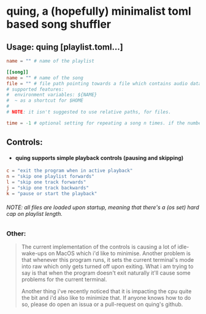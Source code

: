 # quing, a (hopefully) minimalist toml based song shuffler

## Usage: quing [playlist.toml...]
```toml
name = "" # name of the playlist

[[song]]
name = "" # name of the song
file = "" # file path pointing towards a file which contains audio data.
# supported features:
#  environment variables: ${NAME}
#  ~ as a shortcut for $HOME
#
# NOTE: it isn't suggested to use relative paths, for files.

time = -1 # optional setting for repeating a song n times. if the number is negative, it'll repeat infinitely.
```

## Controls:
- #### quing supports simple playback controls (pausing and skipping)
```toml
c = "exit the program when in active playback"
n = "skip one playlist forwards"
l = "skip one track forwards"
j = "skip one track backwards"
k = "pause or start the playback"
```

###### NOTE: all files are loaded upon startup, meaning that there's a (os set) hard cap on playlist length.

### Other:
> The current implementation of the controls is causing a lot of idle-wake-ups on MacOS which i'd like to minimise.
> Another problem is that whenever this program runs, it sets the current terminal's mode into raw which only gets turned off upon exiting.
> What i am trying to say is that when the program doesn't exit naturally it'll cause some problems for the current terminal.
>
> Another thing i've recently noticed that it is impacting the cpu quite the bit and i'd also like to minimize that.
> If anyone knows how to do so, please do open an issua or a pull-request on quing's github.
